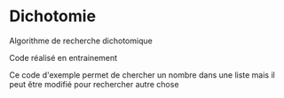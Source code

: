 # Dichotomie
Algorithme de recherche dichotomique

Code réalisé en entrainement

Ce code d'exemple permet de chercher un nombre dans une liste mais il peut être modifié pour rechercher autre chose
